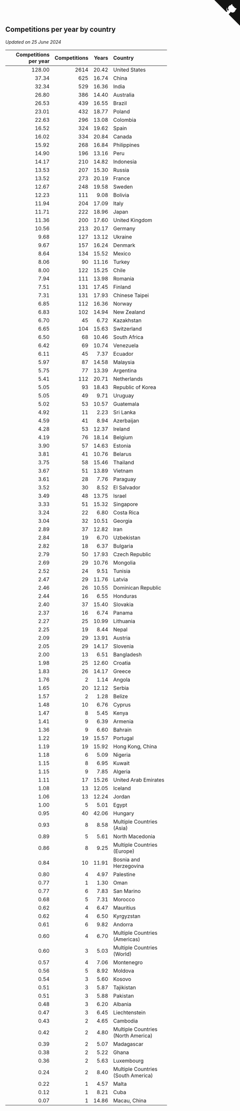 ## Competitions per year by country

*Updated on 25 June 2024*

| Competitions per year | Competitions | Years | Country |
| ---: | ---: | ---: | :--- |
| 128.00 | 2614 | 20.42 | United States |
| 37.34 | 625 | 16.74 | China |
| 32.34 | 529 | 16.36 | India |
| 26.80 | 386 | 14.40 | Australia |
| 26.53 | 439 | 16.55 | Brazil |
| 23.01 | 432 | 18.77 | Poland |
| 22.63 | 296 | 13.08 | Colombia |
| 16.52 | 324 | 19.62 | Spain |
| 16.02 | 334 | 20.84 | Canada |
| 15.92 | 268 | 16.84 | Philippines |
| 14.90 | 196 | 13.16 | Peru |
| 14.17 | 210 | 14.82 | Indonesia |
| 13.53 | 207 | 15.30 | Russia |
| 13.52 | 273 | 20.19 | France |
| 12.67 | 248 | 19.58 | Sweden |
| 12.23 | 111 | 9.08 | Bolivia |
| 11.94 | 204 | 17.09 | Italy |
| 11.71 | 222 | 18.96 | Japan |
| 11.36 | 200 | 17.60 | United Kingdom |
| 10.56 | 213 | 20.17 | Germany |
| 9.68 | 127 | 13.12 | Ukraine |
| 9.67 | 157 | 16.24 | Denmark |
| 8.64 | 134 | 15.52 | Mexico |
| 8.06 | 90 | 11.16 | Turkey |
| 8.00 | 122 | 15.25 | Chile |
| 7.94 | 111 | 13.98 | Romania |
| 7.51 | 131 | 17.45 | Finland |
| 7.31 | 131 | 17.93 | Chinese Taipei |
| 6.85 | 112 | 16.36 | Norway |
| 6.83 | 102 | 14.94 | New Zealand |
| 6.70 | 45 | 6.72 | Kazakhstan |
| 6.65 | 104 | 15.63 | Switzerland |
| 6.50 | 68 | 10.46 | South Africa |
| 6.42 | 69 | 10.74 | Venezuela |
| 6.11 | 45 | 7.37 | Ecuador |
| 5.97 | 87 | 14.58 | Malaysia |
| 5.75 | 77 | 13.39 | Argentina |
| 5.41 | 112 | 20.71 | Netherlands |
| 5.05 | 93 | 18.43 | Republic of Korea |
| 5.05 | 49 | 9.71 | Uruguay |
| 5.02 | 53 | 10.57 | Guatemala |
| 4.92 | 11 | 2.23 | Sri Lanka |
| 4.59 | 41 | 8.94 | Azerbaijan |
| 4.28 | 53 | 12.37 | Ireland |
| 4.19 | 76 | 18.14 | Belgium |
| 3.90 | 57 | 14.63 | Estonia |
| 3.81 | 41 | 10.76 | Belarus |
| 3.75 | 58 | 15.46 | Thailand |
| 3.67 | 51 | 13.89 | Vietnam |
| 3.61 | 28 | 7.76 | Paraguay |
| 3.52 | 30 | 8.52 | El Salvador |
| 3.49 | 48 | 13.75 | Israel |
| 3.33 | 51 | 15.32 | Singapore |
| 3.24 | 22 | 6.80 | Costa Rica |
| 3.04 | 32 | 10.51 | Georgia |
| 2.89 | 37 | 12.82 | Iran |
| 2.84 | 19 | 6.70 | Uzbekistan |
| 2.82 | 18 | 6.37 | Bulgaria |
| 2.79 | 50 | 17.93 | Czech Republic |
| 2.69 | 29 | 10.76 | Mongolia |
| 2.52 | 24 | 9.51 | Tunisia |
| 2.47 | 29 | 11.76 | Latvia |
| 2.46 | 26 | 10.55 | Dominican Republic |
| 2.44 | 16 | 6.55 | Honduras |
| 2.40 | 37 | 15.40 | Slovakia |
| 2.37 | 16 | 6.74 | Panama |
| 2.27 | 25 | 10.99 | Lithuania |
| 2.25 | 19 | 8.44 | Nepal |
| 2.09 | 29 | 13.91 | Austria |
| 2.05 | 29 | 14.17 | Slovenia |
| 2.00 | 13 | 6.51 | Bangladesh |
| 1.98 | 25 | 12.60 | Croatia |
| 1.83 | 26 | 14.17 | Greece |
| 1.76 | 2 | 1.14 | Angola |
| 1.65 | 20 | 12.12 | Serbia |
| 1.57 | 2 | 1.28 | Belize |
| 1.48 | 10 | 6.76 | Cyprus |
| 1.47 | 8 | 5.45 | Kenya |
| 1.41 | 9 | 6.39 | Armenia |
| 1.36 | 9 | 6.60 | Bahrain |
| 1.22 | 19 | 15.57 | Portugal |
| 1.19 | 19 | 15.92 | Hong Kong, China |
| 1.18 | 6 | 5.09 | Nigeria |
| 1.15 | 8 | 6.95 | Kuwait |
| 1.15 | 9 | 7.85 | Algeria |
| 1.11 | 17 | 15.26 | United Arab Emirates |
| 1.08 | 13 | 12.05 | Iceland |
| 1.06 | 13 | 12.24 | Jordan |
| 1.00 | 5 | 5.01 | Egypt |
| 0.95 | 40 | 42.06 | Hungary |
| 0.93 | 8 | 8.58 | Multiple Countries (Asia) |
| 0.89 | 5 | 5.61 | North Macedonia |
| 0.86 | 8 | 9.25 | Multiple Countries (Europe) |
| 0.84 | 10 | 11.91 | Bosnia and Herzegovina |
| 0.80 | 4 | 4.97 | Palestine |
| 0.77 | 1 | 1.30 | Oman |
| 0.77 | 6 | 7.83 | San Marino |
| 0.68 | 5 | 7.31 | Morocco |
| 0.62 | 4 | 6.47 | Mauritius |
| 0.62 | 4 | 6.50 | Kyrgyzstan |
| 0.61 | 6 | 9.82 | Andorra |
| 0.60 | 4 | 6.70 | Multiple Countries (Americas) |
| 0.60 | 3 | 5.03 | Multiple Countries (World) |
| 0.57 | 4 | 7.06 | Montenegro |
| 0.56 | 5 | 8.92 | Moldova |
| 0.54 | 3 | 5.60 | Kosovo |
| 0.51 | 3 | 5.87 | Tajikistan |
| 0.51 | 3 | 5.88 | Pakistan |
| 0.48 | 3 | 6.20 | Albania |
| 0.47 | 3 | 6.45 | Liechtenstein |
| 0.43 | 2 | 4.65 | Cambodia |
| 0.42 | 2 | 4.80 | Multiple Countries (North America) |
| 0.39 | 2 | 5.07 | Madagascar |
| 0.38 | 2 | 5.22 | Ghana |
| 0.36 | 2 | 5.63 | Luxembourg |
| 0.24 | 2 | 8.40 | Multiple Countries (South America) |
| 0.22 | 1 | 4.57 | Malta |
| 0.12 | 1 | 8.21 | Cuba |
| 0.07 | 1 | 14.86 | Macau, China |


<a href="https://github.com/jonatanklosko/wca_statistics" class="github-corner" aria-label="View source on Github"><svg width="80" height="80" viewBox="0 0 250 250" style="fill:#151513; color:#fff; position: absolute; top: 0; border: 0; right: 0;" aria-hidden="true"><path d="M0,0 L115,115 L130,115 L142,142 L250,250 L250,0 Z"></path><path d="M128.3,109.0 C113.8,99.7 119.0,89.6 119.0,89.6 C122.0,82.7 120.5,78.6 120.5,78.6 C119.2,72.0 123.4,76.3 123.4,76.3 C127.3,80.9 125.5,87.3 125.5,87.3 C122.9,97.6 130.6,101.9 134.4,103.2" fill="currentColor" style="transform-origin: 130px 106px;" class="octo-arm"></path><path d="M115.0,115.0 C114.9,115.1 118.7,116.5 119.8,115.4 L133.7,101.6 C136.9,99.2 139.9,98.4 142.2,98.6 C133.8,88.0 127.5,74.4 143.8,58.0 C148.5,53.4 154.0,51.2 159.7,51.0 C160.3,49.4 163.2,43.6 171.4,40.1 C171.4,40.1 176.1,42.5 178.8,56.2 C183.1,58.6 187.2,61.8 190.9,65.4 C194.5,69.0 197.7,73.2 200.1,77.6 C213.8,80.2 216.3,84.9 216.3,84.9 C212.7,93.1 206.9,96.0 205.4,96.6 C205.1,102.4 203.0,107.8 198.3,112.5 C181.9,128.9 168.3,122.5 157.7,114.1 C157.9,116.9 156.7,120.9 152.7,124.9 L141.0,136.5 C139.8,137.7 141.6,141.9 141.8,141.8 Z" fill="currentColor" class="octo-body"></path></svg></a><style>.github-corner:hover .octo-arm{animation:octocat-wave 560ms ease-in-out}@keyframes octocat-wave{0%,100%{transform:rotate(0)}20%,60%{transform:rotate(-25deg)}40%,80%{transform:rotate(10deg)}}@media (max-width:500px){.github-corner:hover .octo-arm{animation:none}.github-corner .octo-arm{animation:octocat-wave 560ms ease-in-out}}</style>

